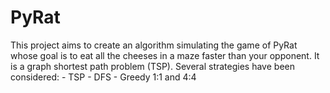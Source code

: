 # PyRat
This project aims to create an algorithm simulating the game of PyRat whose goal is to eat all the cheeses in a maze faster than your opponent. It is a graph shortest path problem (TSP).  Several strategies have been considered: - TSP - DFS - Greedy 1:1 and 4:4
